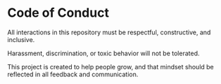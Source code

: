 # Code of Conduct

All interactions in this repository must be respectful, constructive, and inclusive.

Harassment, discrimination, or toxic behavior will not be tolerated.

This project is created to help people grow, and that mindset should be reflected in all feedback and communication.
